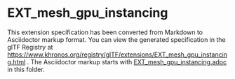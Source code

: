 <!--
Copyright 2022 The Khronos Group Inc.
SPDX-License-Identifier: LicenseRef-KhronosSpecCopyright
-->

# EXT_mesh_gpu_instancing

This extension specification has been converted from Markdown to Asciidoctor markup format.
You can view the generated specification in the glTF Registry at
https://www.khronos.org/registry/glTF/extensions/EXT_mesh_gpu_instancing.html .
The Asciidoctor markup starts with [EXT_mesh_gpu_instancing.adoc](EXT_mesh_gpu_instancing.adoc) in this folder.
